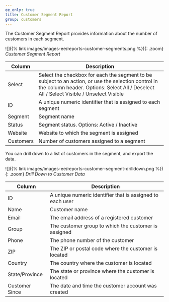 ```yaml
---
ee_only: true
title: Customer Segment Report
group: customers
---
```


The Customer Segment Report provides information about the number of customers in each segment.

![]({% link images/images-ee/reports-customer-segments.png %}){: .zoom}
*Customer Segment Report*

|Column|Description|
|--- |--- |
|Select|Select the checkbox for each the segment to be subject to an action, or use the selection control in the column header. Options: Select All / Deselect All / Select Visible / Unselect Visible|
|ID|A unique numeric identifier that is assigned to each segment|
|Segment|Segment name|
|Status|Segment status. Options: Active / Inactive|
|Website|Website to which the segment is assigned|
|Customers|Number of customers assigned to a segment|

You can drill down to a list of customers in the segment, and export the data.

![]({% link images/images-ee/reports-customer-segment-drilldown.png %}){: .zoom}
*Drill Down to Customer Data*

|Column|Description|
|--- |--- |
|ID|A unique numeric identifier that is assigned to each user|
|Name|Customer name|
|Email|The email address of a registered customer|
|Group|The customer group to which the customer is assigned|
|Phone|The phone number of the customer|
|ZIP|The ZIP or postal code where the customer is located|
|Country|The country where the customer is located|
|State/Province|The state or province where the customer is located|
|Customer Since|The date and time the customer account was created|

